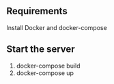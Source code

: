 ## Requirements

Install Docker and docker-compose

## Start the server

1. docker-compose build
2. docker-compose up
